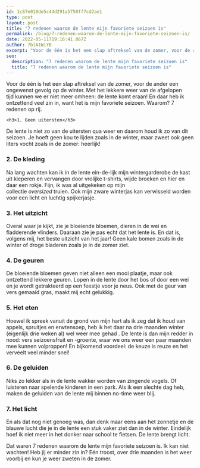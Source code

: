 ```yaml
---
id: 1c87e018de5c44d291a5750ff7cd2ae1
type: post
layout: post
title: "7 redenen waarom de lente mijn favoriete seizoen is"
permalink: /blog/7-redenen-waarom-de-lente-mijn-favoriete-seizoen-is/
date: 2022-05-11T19:16:41.067Z
author: 7biA1WiYB
excerpt: "Voor de één is het een slap aftreksel van de zomer, voor de ander een ongewenst gevolg op de winter. Met het lekkere weer van de afgelopen tijd kunnen we er niet meer omheen: de lente komt eraan! En daar heb ik ontzettend veel zin in, want het is mijn favoriete seizoen. Waarom? 7 redenen op rij.  "
seo:
  description: "7 redenen waarom de lente mijn favoriete seizoen is"
  title: "7 redenen waarom de lente mijn favoriete seizoen is"
---
```

Voor de één is het een slap aftreksel van de zomer, voor de ander een ongewenst gevolg op de winter. Met het lekkere weer van de afgelopen tijd kunnen we er niet meer omheen: de lente komt eraan! En daar heb ik ontzettend veel zin in, want het is mijn favoriete seizoen. Waarom? 7 redenen op rij.  

    <h3>1. Geen uitersten</h3>
<p>De lente is niet zo van de uitersten qua weer en daarom houd ik zo van dit seizoen. Je hoeft geen kou te lijden zoals in de winter, maar zweet ook geen liters vocht zoals in de zomer: heerlijk!</p>
<h3>2. De kleding</h3>
<p>Na lang wachten kan ik in de lente ein-de-lijk mijn wintergarderobe de kast uit kieperen en vervangen door vrolijke t-shirts, wijde broeken en hier en daar een rokje. Fijn, ik was al uitgekeken op mijn collectie <em>oversized</em> truien. Ook mijn zware winterjas kan verwisseld worden voor een licht en luchtig spijkerjasje. </p>
<h3>3. Het uitzicht</h3>
<p>Overal waar je kijkt, zie je bloeiende bloemen, dieren in de wei en fladderende vlinders. Daaraan zie je pas echt dat het lente is. En dat is, volgens mij, het beste uitzicht van het jaar! Geen kale bomen zoals in de winter of droge bladeren zoals je in de zomer ziet.</p>
<h3>4. De geuren</h3>
<p>De bloeiende bloemen geven niet alleen een mooi plaatje, maar ook ontzettend lekkere geuren. Lopen in de lente door het bos of door een wei en je wordt getrakteerd op een feestje voor je neus. Ook met de geur van vers gemaaid gras, maakt mij echt gelukkig.</p>
<h3>5. Het eten</h3>
<p>Hoewel ik spreek vanuit de grond van mijn hart als ik zeg dat ik houd van appels, spruitjes en erwtensoep, heb ik het daar na drie maanden winter (eigenlijk drie weken al) wel weer mee gehad . De lente is dan mijn redder in nood: vers seizoensfruit en -groente, waar we ons weer een paar maanden mee kunnen volproppen! En bijkomend voordeel: de keuze is reuze en het verveelt veel minder snel!</p>
<h3>6. De geluiden</h3>
<p>Niks zo lekker als in de lente wakker worden van zingende vogels. Of luisteren naar spelende kinderen in een park. Als ik een slechte dag heb, maken de geluiden van de lente mij binnen no-time weer blij. </p>
<h3>7. Het licht</h3>
<p>En als dat nog niet genoeg was, dan denk maar eens aan het zonnetje en de blauwe lucht die je in de lente een stuk vaker ziet dan in de winter. Eindelijk hoef ik niet meer in het donker naar school te fietsen. De lente brengt licht.</p>
<p>Dat waren 7 redenen waarom de lente mijn favoriete seizoen is. Ik kan niet wachten! Heb jij er minder zin in? Eén troost, over drie maanden is het weer voorbij en kun je weer zweten in de zomer.</p>  
